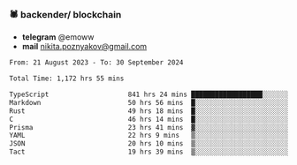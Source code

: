### 🕷 backender/ blockchain
- **telegram** @emoww
- **mail** nikita.poznyakov@gmail.com

<!--START_SECTION:waka-->

```txt
From: 21 August 2023 - To: 30 September 2024

Total Time: 1,172 hrs 55 mins

TypeScript                    841 hrs 24 mins ██████████████████░░░░░░░   71.67 %
Markdown                      50 hrs 56 mins  █░░░░░░░░░░░░░░░░░░░░░░░░   04.34 %
Rust                          49 hrs 18 mins  █░░░░░░░░░░░░░░░░░░░░░░░░   04.20 %
C                             46 hrs 14 mins  █░░░░░░░░░░░░░░░░░░░░░░░░   03.94 %
Prisma                        23 hrs 41 mins  ▓░░░░░░░░░░░░░░░░░░░░░░░░   02.02 %
YAML                          22 hrs 9 mins   ▒░░░░░░░░░░░░░░░░░░░░░░░░   01.89 %
JSON                          20 hrs 10 mins  ▒░░░░░░░░░░░░░░░░░░░░░░░░   01.72 %
Tact                          19 hrs 39 mins  ▒░░░░░░░░░░░░░░░░░░░░░░░░   01.67 %
```

<!--END_SECTION:waka-->




